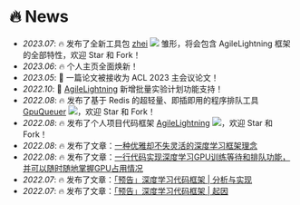 # 🔥 News
- *2023.07*: 🔥 发布了全新工具包 [zhei](https://github.com/deng1fan/zhei) [![](https://img.shields.io/github/stars/deng1fan/zhei?style=social&label=Code+Stars)](https://github.com/deng1fan/zhei) 雏形，将会包含 AgileLightning 框架的全部特性，欢迎 Star 和 Fork！
- *2023.06*: 🔥 个人主页全面焕新！
- *2023.05*: 🎉 一篇论文被接收为 ACL 2023 主会议论文！
- *2022.10*: 🚀 [AgileLightning](https://github.com/deng1fan/GpuQueuer) 新增批量实验计划功能支持！
- *2022.08*: 🔥 发布了基于 Redis 的超轻量、即插即用的程序排队工具 [GpuQueuer](https://github.com/deng1fan/GpuQueuer) [![](https://img.shields.io/github/stars/deng1fan/GpuQueuer?style=social&label=Code+Stars)](https://github.com/deng1fan/GpuQueuer)，欢迎 Star 和 Fork！
- *2022.08*: 🔥 发布了个人项目代码框架 [AgileLightning](https://github.com/deng1fan/AgileLightning) [![](https://img.shields.io/github/stars/deng1fan/AgileLightning?style=social&label=Code+Stars)](https://github.com/deng1fan/AgileLightning)，欢迎 Star 和 Fork！
- *2022.08*: 🔥 发布了文章：[一种优雅却不失灵活的深度学习框架理念](https://zhuanlan.zhihu.com/p/552293287)
- *2022.08*: 🔥 发布了文章：[一行代码实现深度学习GPU训练等待和排队功能，并可以随时随地掌握GPU占用情况](https://zhuanlan.zhihu.com/p/552967858) 
- *2022.07*: 🔥 发布了文章：[「预告」深度学习代码框架 \| 分析与实现](https://zhuanlan.zhihu.com/p/541796102) 
- *2022.07*: 🔥 发布了文章：[「预告」深度学习代码框架 \| 起因](https://zhuanlan.zhihu.com/p/541626287) 